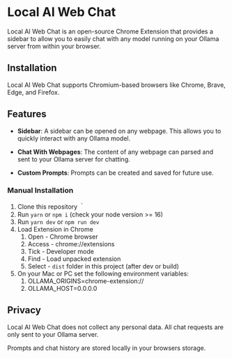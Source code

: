 # Local AI Web Chat

Local AI Web Chat is an open-source Chrome Extension that provides a sidebar to allow you to easily chat with any model running on your Ollama server from within your browser.

## Installation

Local AI Web Chat supports Chromium-based browsers like Chrome, Brave, Edge, and Firefox.

<!-- [![Chrome Web Store](https://pub-35424b4473484be483c0afa08c69e7da.r2.dev/UV4C4ybeBTsZt43U4xis.png)](https://chrome.google.com/webstore/detail/page-assist/jfgfiigpkhlkbnfnbobbkinehhfdhndo)
[![Firefox Add-on](https://pub-35424b4473484be483c0afa08c69e7da.r2.dev/get-the-addon.png)](https://addons.mozilla.org/en-US/firefox/addon/page-assist/) -->

<!-- Checkout the Demo (v1.0.0):

<div align="center"> -->

<!-- [![Page Assist Demo](https://img.youtube.com/vi/8VTjlLGXA4s/0.jpg)](https://www.youtube.com/watch?v=8VTjlLGXA4s) -->

</div>

## Features

- **Sidebar**: A sidebar can be opened on any webpage. This allows you to quickly interact with any Ollama model.

- **Chat With Webpages**: The content of any webpage can parsed and sent to your Ollama server for chatting.

- **Custom Prompts**: Prompts can be created and saved for future use.

<!-- ## Usage -->

<!-- ### Sidebar

Once the extension is installed, you can open the sidebar via context menu or keyboard shortcut.

Default Keyboard Shortcut: `Ctrl+Shift+P` -->

### Manual Installation <a name="manual-installation"></a>

1. Clone this repository ｀
2. Run `yarn` or `npm i` (check your node version >= 16)
3. Run `yarn dev` or `npm run dev`
4. Load Extension in Chrome
   1. Open - Chrome browser
   2. Access - chrome://extensions
   3. Tick - Developer mode
   4. Find - Load unpacked extension
   5. Select - `dist` folder in this project (after dev or build)
5. On your Mac or PC set the following environment variables:
   1. OLLAMA_ORIGINS=chrome-extension://
   2. OLLAMA_HOST=0.0.0.0

<!-- ## Browser Support

| Browser | Sidebar | Chat With Webpage | Web UI |
| ------- | ------- | ----------------- | ------ |
| Chrome  | ✅      | ✅                | ✅     |
| Brave   | ✅      | ✅                | ✅     |
| Firefox | ✅      | ✅                | ✅     |
| Vivaldi | ✅      | ✅                | ✅     |
| Edge    | ✅      | ❌                | ✅     |
| Opera   | ❌      | ❌                | ✅     |
| Arc     | ❌      | ❌                | ✅     | -->

## Privacy

Local AI Web Chat does not collect any personal data. All chat requests are only sent to your Ollama server.

Prompts and chat history are stored locally in your browsers storage.
